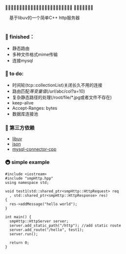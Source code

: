 🥜🥐🥖🥞🥓🥙🥚🥘🥗🥫🥣🥪🥩🥨🥦🥥🦗🥛🥟🥠🥡🥤🥢🥧 🥦🥩🥐🍕🎯🥫🥧

&emsp;基于libuv的一个简单C++ http服务器 \
&emsp;

### 🍕 finished：
+ 静态路由
+ 多种文件格式mime传输
+ 连接mysql

###  🎯 to do:
+ 时间轮(tcp::collectionList)关闭长久不用的连接
+ 路由匹配$等变量值(/url/$abc/col?a=10)
+ 复杂静态路径的处理(/root/file/*.jpg或者文件不存在)
+ keep-alive
+ Accept-Ranges: bytes
+ 数据库连接池
&ensp;

### 🗼 第三方依赖
+ [libuv](https://github.com/libuv/libuv)
+ [json](https://github.com/nlohmann/json)
+ [mysql-connector-cpp](https://github.com/mysql/mysql-connector-cpp)

### 🚇 simple example

```
#include <iostream>
#include "smpHttp.hpp"
using namespace std;

void test1(std::shared_ptr<smpHttp::HttpRequest> req
  , std::shared_ptr<smpHttp::HttpResponse> res) 
{
  res->addMessage("hello world");
}

int main() {
  smpHttp::HttpServer server;
  server.add_static_path("/http"); //add static route
  server.add_route("/hello", test1);
  server.run();
  
  return 0;
}
```

